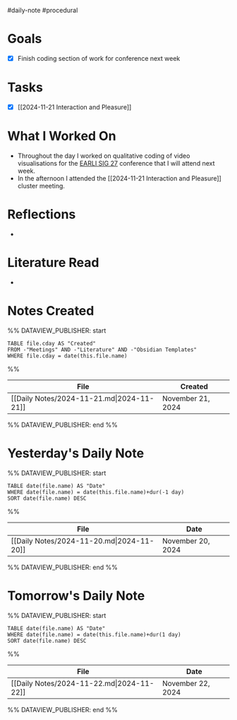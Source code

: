 #daily-note #procedural 

# Goals

- [x] Finish coding section of work for conference next week

# Tasks

- [x] [[2024-11-21 Interaction and Pleasure]]

# What I Worked On

- Throughout the day I worked on qualitative coding of video visualisations for the [EARLI SIG 27](https://www.earli.org/sig-27-conference-2024) conference that I will attend next week.
- In the afternoon I attended the [[2024-11-21 Interaction and Pleasure]] cluster meeting.

# Reflections

- 

# Literature Read

- 

# Notes Created


%% DATAVIEW_PUBLISHER: start
```dataview
TABLE file.cday AS "Created"
FROM -"Meetings" AND -"Literature" AND -"Obsidian Templates"
WHERE file.cday = date(this.file.name)
```
%%

| File                                      | Created           |
| ----------------------------------------- | ----------------- |
| [[Daily Notes/2024-11-21.md\|2024-11-21]] | November 21, 2024 |

%% DATAVIEW_PUBLISHER: end %%

# Yesterday's Daily Note

%% DATAVIEW_PUBLISHER: start
```dataview
TABLE date(file.name) AS "Date"
WHERE date(file.name) = date(this.file.name)+dur(-1 day)
SORT date(file.name) DESC
```
%%

| File                                      | Date              |
| ----------------------------------------- | ----------------- |
| [[Daily Notes/2024-11-20.md\|2024-11-20]] | November 20, 2024 |

%% DATAVIEW_PUBLISHER: end %%
# Tomorrow's Daily Note

%% DATAVIEW_PUBLISHER: start
```dataview
TABLE date(file.name) AS "Date"
WHERE date(file.name) = date(this.file.name)+dur(1 day)
SORT date(file.name) DESC
```
%%

| File                                      | Date              |
| ----------------------------------------- | ----------------- |
| [[Daily Notes/2024-11-22.md\|2024-11-22]] | November 22, 2024 |

%% DATAVIEW_PUBLISHER: end %%


